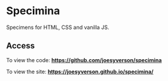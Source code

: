 # Specimina

Specimens for HTML, CSS and vanilla JS.

## Access

To view the code: **https://github.com/joesyverson/specimina**

To view the site: **https://joesyverson.github.io/specimina/**

